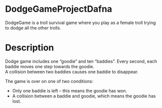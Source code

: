 # DodgeGameProjectDafna
DodgeGame is a troll survival game where you play as a female troll trying to dodge all the other trolls.

# Description
Dodge game includes one “goodie” and ten “baddies”. Every second, each baddie moves one step towards the goodie. <br/>
A collision between two baddies causes one baddie to disappear. <br/>

The game is over on one of two conditions: <br/>
* Only one baddie is left – this means the goodie has won.  
* A collision between a baddie and goodie, which means the goodie has lost.

